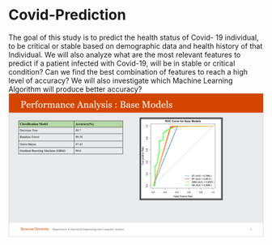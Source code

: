 # Covid-Prediction

The goal of this study is to predict the health status of Covid- 19 individual, to be critical or stable based on demographic
data and health history of that Individual. We will also analyze what are the most relevant features to predict if a
patient infected with Covid-19, will be in stable or critical condition? Can we find the best combination of features to
reach a high level of accuracy? We will also investigate which Machine Learning Algorithm will produce better
accuracy?
![Chart Title](accuracy.PNG)
